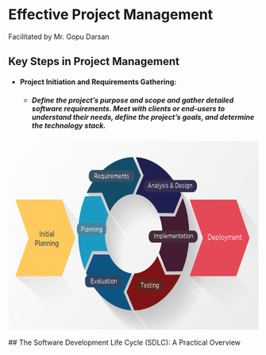 # Effective Project Management
Facilitated by Mr. Gopu Darsan

## Key Steps in Project Management
- #### Project Initiation and Requirements Gathering:
  - ##### Define the project’s purpose and scope and gather detailed software requirements. Meet with clients or end-users to understand their needs, define the project’s goals, and determine the technology stack.

<p align="center">
  <img width="520" height="380" src="https://github.com/JYOTHY-DAS/Images/blob/main/pm.png">
</p>
## The Software Development Life Cycle (SDLC): A Practical Overview 

